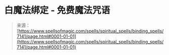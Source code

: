 <!--yml

category: 未分类

date: 2024-06-12 18:42:04

-->

# 白魔法绑定 - 免费魔法咒语

> 来源：[https://www.spellsofmagic.com/spells/spiritual_spells/binding_spells/7141/page.html#0001-01-01](https://www.spellsofmagic.com/spells/spiritual_spells/binding_spells/7141/page.html#0001-01-01)
